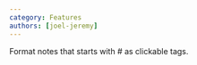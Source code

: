 ```yaml
---
category: Features
authors: [joel-jeremy]
---
```


Format notes that starts with # as clickable tags.
